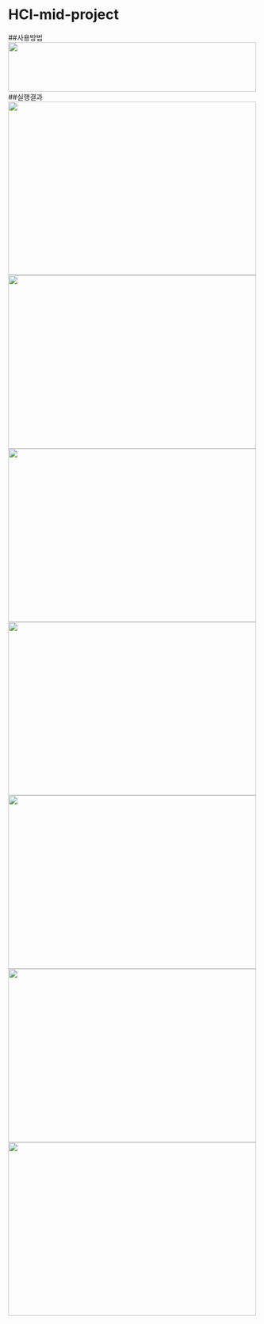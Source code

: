 # HCI-mid-project

##사용방법
<img src="https://user-images.githubusercontent.com/59547069/103399010-75da3b00-4b82-11eb-8eac-7623aa63f791.png" width="500" height="100">
<br>
##실행결과
<img src="https://user-images.githubusercontent.com/59547069/103399812-1f6efb80-4b86-11eb-9c3b-e33eb049b690.png" width="500" height="350">
<img src="https://user-images.githubusercontent.com/59547069/103399838-47f6f580-4b86-11eb-810f-0f80c3a3a14c.png" width="500" height="350">
<img src="https://user-images.githubusercontent.com/59547069/103399865-63620080-4b86-11eb-89b9-66781678d044.png" width="500" height="350">
<img src="https://user-images.githubusercontent.com/59547069/103399897-85f41980-4b86-11eb-9063-519b972c8cf4.png" width="500" height="350">
<img src="https://user-images.githubusercontent.com/59547069/103399916-973d2600-4b86-11eb-9267-af21d10f2c7f.png" width="500" height="350">
<img src="https://user-images.githubusercontent.com/59547069/103399945-ade37d00-4b86-11eb-8fb3-2cf26346917b.png" width="500" height="350">
<img src="https://user-images.githubusercontent.com/59547069/103399990-d3708680-4b86-11eb-8fc4-5c2bcfaa91b4.png" width="500" height="350">
